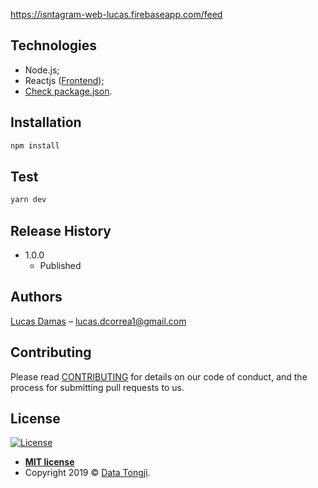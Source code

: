 https://isntagram-web-lucas.firebaseapp.com/feed
## Technologies

  - Node.js;
  - Reactjs ([Frontend](https://github.com/lucasdcorrea1/Instagram-web));
  - [Check package.json](/src/package.json).

## Installation

```sh
npm install
```

## Test

```sh
yarn dev
```

## Release History

* 1.0.0
    * Published

## Authors

[Lucas Damas](https://github.com/lucasdcorrea1) – lucas.dcorrea1@gmail.com


## Contributing

Please read [CONTRIBUTING](https://github.com/lucasdcorrea1/Instagram-web/blob/master/CONTRIBUTING.md) for details on our code of conduct, and the process for submitting pull requests to us.

## License

[![License](http://img.shields.io/:license-mit-blue.svg?style=flat-square)](http://badges.mit-license.org)
- **[MIT license](https://github.com/Data-Tongji/datatongji-backend/blob/master/LICENCE)**
- Copyright 2019 © <a href="https://github.com/Data-Tongji" target="_blank">Data Tongjì</a>.

